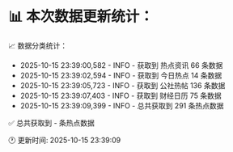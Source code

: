 📊 本次数据更新统计：
==========================

📈 数据分类统计：
- 2025-10-15 23:39:00,582 - INFO - 获取到 热点资讯 66 条数据
- 2025-10-15 23:39:02,594 - INFO - 获取到 今日热点 14 条数据
- 2025-10-15 23:39:05,723 - INFO - 获取到 公社热帖 136 条数据
- 2025-10-15 23:39:07,403 - INFO - 获取到 财经日历 75 条数据
- 2025-10-15 23:39:09,399 - INFO - 总共获取到 291 条热点数据

✅ 总共获取到 - 条热点数据

🕐 更新时间: 2025-10-15 23:39:09

